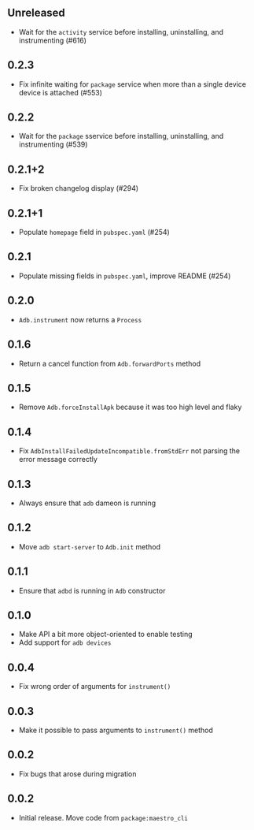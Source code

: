 ## Unreleased

- Wait for the `activity` service before installing, uninstalling, and
  instrumenting (#616)

## 0.2.3

- Fix infinite waiting for `package` service when more than a single device
  device is attached (#553)

## 0.2.2

- Wait for the `package` sservice before installing, uninstalling, and
  instrumenting (#539)

## 0.2.1+2

- Fix broken changelog display (#294)

## 0.2.1+1

- Populate `homepage` field in `pubspec.yaml` (#254)

## 0.2.1

- Populate missing fields in `pubspec.yaml`, improve README (#254)

## 0.2.0

- `Adb.instrument` now returns a `Process`

## 0.1.6

- Return a cancel function from `Adb.forwardPorts` method

## 0.1.5

- Remove `Adb.forceInstallApk` because it was too high level and flaky

## 0.1.4

- Fix `AdbInstallFailedUpdateIncompatible.fromStdErr` not parsing the error
  message correctly

## 0.1.3

- Always ensure that `adb` dameon is running

## 0.1.2

- Move `adb start-server` to `Adb.init` method

## 0.1.1

- Ensure that `adbd` is running in `Adb` constructor

## 0.1.0

- Make API a bit more object-oriented to enable testing
- Add support for `adb devices`

## 0.0.4

- Fix wrong order of arguments for `instrument()`

## 0.0.3

- Make it possible to pass arguments to `instrument()` method

## 0.0.2

- Fix bugs that arose during migration

## 0.0.2

- Initial release. Move code from `package:maestro_cli`
